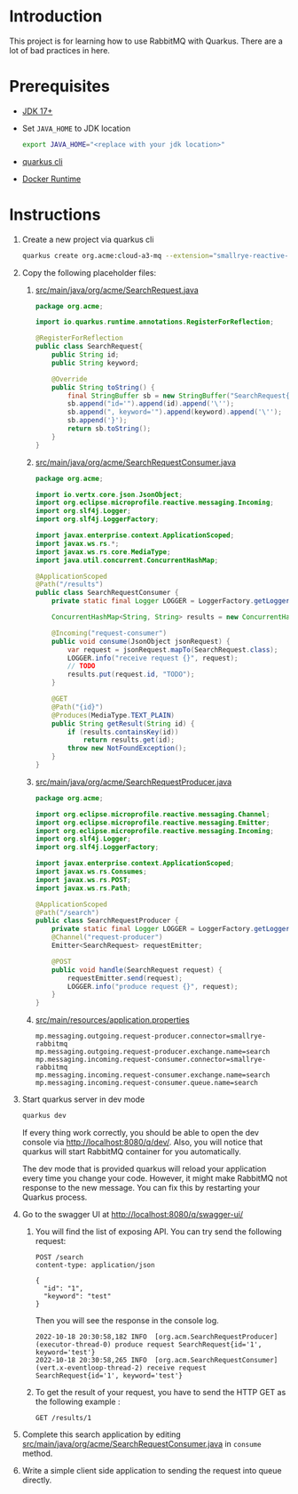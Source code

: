 # Introduction

This project is for learning how to use RabbitMQ with Quarkus. There are
a lot of bad practices in here.

# Prerequisites

  - [JDK 17+](https://adoptium.net/installation)

  - Set `JAVA_HOME` to JDK location
    
    ``` bash
    export JAVA_HOME="<replace with your jdk location>"
    ```

  - [quarkus cli](https://quarkus.io/guides/cli-tooling)

  - [Docker Runtime](https://www.docker.com/products/docker-desktop/)

# Instructions

1.  Create a new project via quarkus cli
    
    ``` bash
    quarkus create org.acme:cloud-a3-mq --extension="smallrye-reactive-messaging-rabbitmq,resteasy-reactive-jackson,smallrye-openapi"
    ```

2.  Copy the following placeholder files:
    
    1.  [src/main/java/org/acme/SearchRequest.java](src/main/java/org/acme/SearchRequest.java)
        
        ``` java
        package org.acme;
        
        import io.quarkus.runtime.annotations.RegisterForReflection;
        
        @RegisterForReflection
        public class SearchRequest{
            public String id;
            public String keyword;
        
            @Override
            public String toString() {
                final StringBuffer sb = new StringBuffer("SearchRequest{");
                sb.append("id='").append(id).append('\'');
                sb.append(", keyword='").append(keyword).append('\'');
                sb.append('}');
                return sb.toString();
            }
        }
        ```
    
    2.  [src/main/java/org/acme/SearchRequestConsumer.java](src/main/java/org/acme/SearchRequestConsumer.java)
        
        ``` java
        package org.acme;
        
        import io.vertx.core.json.JsonObject;
        import org.eclipse.microprofile.reactive.messaging.Incoming;
        import org.slf4j.Logger;
        import org.slf4j.LoggerFactory;
        
        import javax.enterprise.context.ApplicationScoped;
        import javax.ws.rs.*;
        import javax.ws.rs.core.MediaType;
        import java.util.concurrent.ConcurrentHashMap;
        
        @ApplicationScoped
        @Path("/results")
        public class SearchRequestConsumer {
            private static final Logger LOGGER = LoggerFactory.getLogger( SearchRequestConsumer.class );
        
            ConcurrentHashMap<String, String> results = new ConcurrentHashMap<>();
        
            @Incoming("request-consumer")
            public void consume(JsonObject jsonRequest) {
                var request = jsonRequest.mapTo(SearchRequest.class);
                LOGGER.info("receive request {}", request);
                // TODO
                results.put(request.id, "TODO");
            }
        
            @GET
            @Path("{id}")
            @Produces(MediaType.TEXT_PLAIN)
            public String getResult(String id) {
                if (results.containsKey(id))
                    return results.get(id);
                throw new NotFoundException();
            }
        }
        ```
    
    3.  [src/main/java/org/acme/SearchRequestProducer.java](src/main/java/org/acme/SearchRequestProducer.java)
        
        ``` java
        package org.acme;
        
        import org.eclipse.microprofile.reactive.messaging.Channel;
        import org.eclipse.microprofile.reactive.messaging.Emitter;
        import org.eclipse.microprofile.reactive.messaging.Incoming;
        import org.slf4j.Logger;
        import org.slf4j.LoggerFactory;
        
        import javax.enterprise.context.ApplicationScoped;
        import javax.ws.rs.Consumes;
        import javax.ws.rs.POST;
        import javax.ws.rs.Path;
        
        @ApplicationScoped
        @Path("/search")
        public class SearchRequestProducer {
            private static final Logger LOGGER = LoggerFactory.getLogger( SearchRequestProducer.class );
            @Channel("request-producer")
            Emitter<SearchRequest> requestEmitter;
        
            @POST
            public void handle(SearchRequest request) {
                requestEmitter.send(request);
                LOGGER.info("produce request {}", request);
            }
        }
        ```
    
    4.  [src/main/resources/application.properties](src/main/resources/application.properties)
        
        ``` properties
        mp.messaging.outgoing.request-producer.connector=smallrye-rabbitmq
        mp.messaging.outgoing.request-producer.exchange.name=search
        mp.messaging.incoming.request-consumer.connector=smallrye-rabbitmq
        mp.messaging.incoming.request-consumer.exchange.name=search
        mp.messaging.incoming.request-consumer.queue.name=search
        ```

3.  Start quarkus server in dev mode
    
    ``` bash
    quarkus dev
    ```
    
    If every thing work correctly, you should be able to open the dev
    console via <http://localhost:8080/q/dev/>. Also, you will notice
    that quarkus will start RabbitMQ container for you automatically.
    
    <div class="note">
    
    The dev mode that is provided quarkus will reload your application
    every time you change your code. However, it might make RabbitMQ not
    response to the new message. You can fix this by restarting your
    Quarkus process.
    
    </div>

4.  Go to the swagger UI at <http://localhost:8080/q/swagger-ui/>
    
    1.  You will find the list of exposing API. You can try send the
        following request:
        
        ``` httprequest
        POST /search
        content-type: application/json
        
        {
          "id": "1",
          "keyword": "test"
        }
        ```
        
        Then you will see the response in the console log.
        
            2022-10-18 20:30:58,182 INFO  [org.acm.SearchRequestProducer] (executor-thread-0) produce request SearchRequest{id='1', keyword='test'}
            2022-10-18 20:30:58,265 INFO  [org.acm.SearchRequestConsumer] (vert.x-eventloop-thread-2) receive request SearchRequest{id='1', keyword='test'}
    
    2.  To get the result of your request, you have to send the HTTP GET
        as the following example :
        
        ``` httprequest
        GET /results/1
        ```

5.  Complete this search application by editing
    [src/main/java/org/acme/SearchRequestConsumer.java](src/main/java/org/acme/SearchRequestConsumer.java)
    in `consume` method.

6.  Write a simple client side application to sending the request into
    queue directly.
